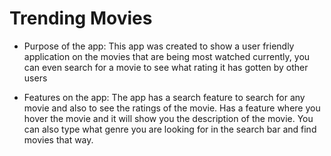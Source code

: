 # Trending Movies

* Purpose of the app: This app was created to show a user friendly application on the movies that are being most watched currently, you can even search for a movie to see what rating it has gotten by other users 

* Features on the app: The app has a search feature to search for any movie and also to see the ratings of the movie. Has a feature where you hover the movie and it will show you the description of the movie. You can also type what genre you are looking for in the search bar and find movies that way.


